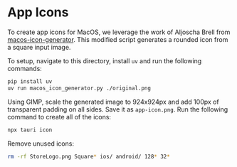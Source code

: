 # App Icons

To create app icons for MacOS, we leverage the work of Aljoscha Brell from [macos-icon-generator](https://github.com/qwertzalcoatl/macos-icon-generator). This modified script generates a rounded icon from a square input image.

To setup, navigate to this directory, install `uv` and run the following commands:

```bash
pip install uv
uv run macos_icon_generator.py ./original.png
```

Using GIMP, scale the generated image to 924x924px and add 100px of transparent padding on all sides. Save it as `app-icon.png`. Run the following command to create all of the icons:

```bash
npx tauri icon
```

Remove unused icons:

```bash
rm -rf StoreLogo.png Square* ios/ android/ 128* 32*
```
